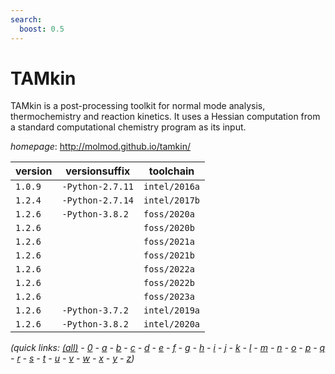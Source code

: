 ```yaml
---
search:
  boost: 0.5
---
```

# TAMkin

TAMkin is a post-processing toolkit for normal mode analysis,  thermochemistry and reaction kinetics. It uses a Hessian computation from a  standard computational chemistry program as its input.

*homepage*: <http://molmod.github.io/tamkin/>

version | versionsuffix | toolchain
--------|---------------|----------
``1.0.9`` | ``-Python-2.7.11`` | ``intel/2016a``
``1.2.4`` | ``-Python-2.7.14`` | ``intel/2017b``
``1.2.6`` | ``-Python-3.8.2`` | ``foss/2020a``
``1.2.6`` |  | ``foss/2020b``
``1.2.6`` |  | ``foss/2021a``
``1.2.6`` |  | ``foss/2021b``
``1.2.6`` |  | ``foss/2022a``
``1.2.6`` |  | ``foss/2022b``
``1.2.6`` |  | ``foss/2023a``
``1.2.6`` | ``-Python-3.7.2`` | ``intel/2019a``
``1.2.6`` | ``-Python-3.8.2`` | ``intel/2020a``


*(quick links: [(all)](../index.md) - [0](../0/index.md) - [a](../a/index.md) - [b](../b/index.md) - [c](../c/index.md) - [d](../d/index.md) - [e](../e/index.md) - [f](../f/index.md) - [g](../g/index.md) - [h](../h/index.md) - [i](../i/index.md) - [j](../j/index.md) - [k](../k/index.md) - [l](../l/index.md) - [m](../m/index.md) - [n](../n/index.md) - [o](../o/index.md) - [p](../p/index.md) - [q](../q/index.md) - [r](../r/index.md) - [s](../s/index.md) - [t](../t/index.md) - [u](../u/index.md) - [v](../v/index.md) - [w](../w/index.md) - [x](../x/index.md) - [y](../y/index.md) - [z](../z/index.md))*

